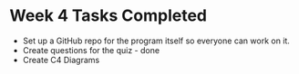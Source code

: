# Week 4 Tasks Completed
- Set up a GitHub repo for the program itself so everyone can work on it.
- Create questions for the quiz - done
- Create C4 Diagrams
  

